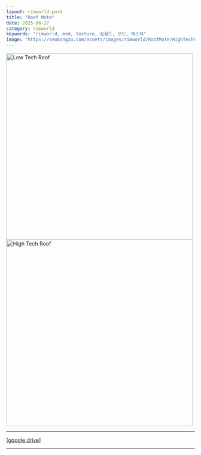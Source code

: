 ```yaml
---
layout: rimworld-post
title: "Roof Mote"
date: 2025-06-27
category: rimworld
keywords: "rimworld, mod, texture, 림월드, 모드, 텍스쳐"
image: "https://seobongzu.com/assets/images/rimworld/RoofMote/HighTechRoof.webp"
---
```

<img src="https://seobongzu.com/assets/images/rimworld/RoofMote/LowTechRoof.webp" alt="Low Tech Roof" width=498px height=498px>
<img src="https://seobongzu.com/assets/images/rimworld/RoofMote/HighTechRoof.webp" alt="High Tech Roof" width=498px height=498px>
<p>
<hr>
<div class="half-space"></div>
<span class="download-box"><a href="https://drive.google.com/file/d/1OWp8toV8p2wFpH5H8ASvQdYoNiiLij9z/view?usp=sharing" target="_blank">[google drive]</a></span>
<div class="half-space"></div>
<hr>
</p>